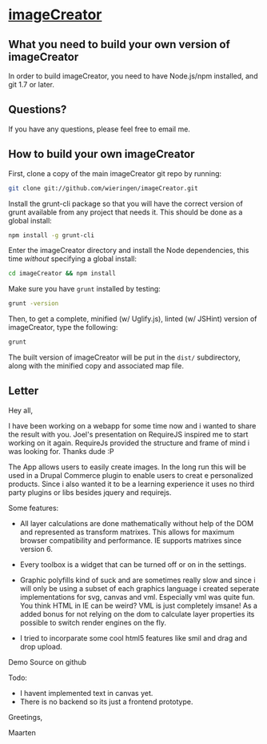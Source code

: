 [imageCreator](http://baijs.com/imagecreator) 
==================================================

What you need to build your own version of imageCreator
--------------------------------------

In order to build imageCreator, you need to have Node.js/npm installed, and git 1.7 or later.


Questions?
----------

If you have any questions, please feel free to email me.


How to build your own imageCreator
----------------------------

First, clone a copy of the main imageCreator git repo by running:

```bash
git clone git://github.com/wieringen/imageCreator.git
```

Install the grunt-cli package so that you will have the correct version of grunt available from any project that needs it. This should be done as a global install:

```bash
npm install -g grunt-cli
```

Enter the imageCreator directory and install the Node dependencies, this time *without* specifying a global install:

```bash
cd imageCreator && npm install
```

Make sure you have `grunt` installed by testing:

```bash
grunt -version
```

Then, to get a complete, minified (w/ Uglify.js), linted (w/ JSHint) version of imageCreator, type the following:

```bash
grunt
```

The built version of imageCreator will be put in the `dist/` subdirectory, along with the minified copy and associated map file.


Letter
----------------------------

Hey all,

I have been working on a webapp for some time now and i wanted to share the result with you. Joel's presentation on RequireJS inspired me to start working on it again. RequireJs provided the structure and frame of mind i was looking for. Thanks dude :P

The App allows users to easily create images. In the long run this will be used in a Drupal Commerce plugin to enable users to creat e personalized products. Since i also wanted it to be a learning experience it uses no third party plugins or libs besides jquery and requirejs.

Some features:

- All layer calculations are done mathematically without help of the DOM and represented as transform matrixes. This allows for maximum browser compatibility and performance. IE supports matrixes since version 6.

- Every toolbox is a widget that can be turned off or on in the settings.

- Graphic polyfills kind of suck and are sometimes really slow and since i will only be using a subset of each graphics language i created seperate implementations for svg, canvas and vml. Especially vml was quite fun. You think HTML in IE can be weird? VML is just completely imsane! As a added bonus for not relying on the dom to calculate layer properties its possible to switch render engines on the fly.

- I tried to incorparate some cool html5 features like smil and drag and drop upload.

Demo
Source on github

Todo:

- I havent implemented text in canvas yet.
- There is no backend so its just a frontend prototype.

Greetings,

Maarten



